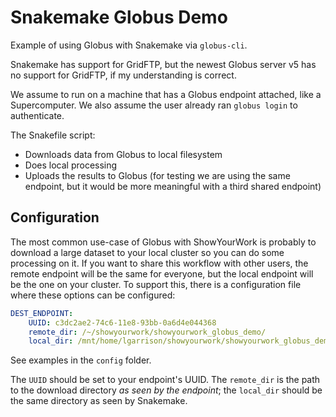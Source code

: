 # Snakemake Globus Demo

Example of using Globus with Snakemake via `globus-cli`.

Snakemake has support for GridFTP, but the newest Globus server v5 has no
support for GridFTP, if my understanding is correct.

We assume to run on a machine that has a Globus endpoint attached, like a Supercomputer.
We also assume the user already ran `globus login` to authenticate.

The Snakefile script:

* Downloads data from Globus to local filesystem
* Does local processing
* Uploads the results to Globus (for testing we are using the same endpoint, but it would be more meaningful with a third shared endpoint)

## Configuration

The most common use-case of Globus with ShowYourWork is probably to download a
large dataset to your local cluster so you can do some processing on it.  If
you want to share this workflow with other users, the remote endpoint will
be the same for everyone, but the local endpoint will be the one on your
cluster.  To support this, there is a configuration file where these options
can be configured:

```yaml
DEST_ENDPOINT: 
    UUID: c3dc2ae2-74c6-11e8-93bb-0a6d4e044368
    remote_dir: /~/showyourwork/showyourwork_globus_demo/
    local_dir: /mnt/home/lgarrison/showyourwork/showyourwork_globus_demo
```

See examples in the `config` folder.

The `UUID` should be set to your endpoint's UUID.  The `remote_dir` is the
path to the download directory *as seen by the endpoint*; the `local_dir`
should be the same directory as seen by Snakemake.
